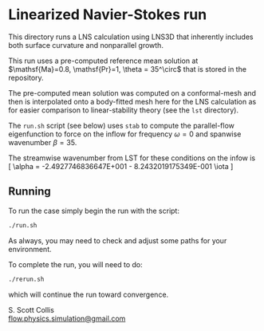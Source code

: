 # Linearized Navier-Stokes run

This directory runs a LNS calculation using LNS3D that inherently includes
both surface curvature and nonparallel growth.

This run uses a pre-computed reference mean solution at \$\mathsf{Ma}=0.8\, 
\mathsf{Pr}=1\, \theta = 35^\circ$ that is stored in the repository.

The pre-computed mean solution was computed on a conformal-mesh and then is
interpolated onto a body-fitted mesh here for the LNS calculation as for 
easier comparison to linear-stability theory (see the `lst` directory).

The `run.sh` script (see below) uses `stab` to compute the parallel-flow
eigenfunction to force on the inflow for frequency $\omega=0$ and spanwise
wavenumber $\beta=35$.

The streamwise wavenumber from LST for these conditions on the infow is
\[ \alpha = -2.4927746836647E+001 - 8.2432019175349E-001 \iota \]

## Running

To run the case simply begin the run with the script:
```bash
./run.sh
```
As always, you may need to check and adjust some paths for your 
environment.

To complete the run, you will need to do:
```bash
./rerun.sh
```
which will continue the run toward convergence.

S. Scott Collis\
flow.physics.simulation@gmail.com
